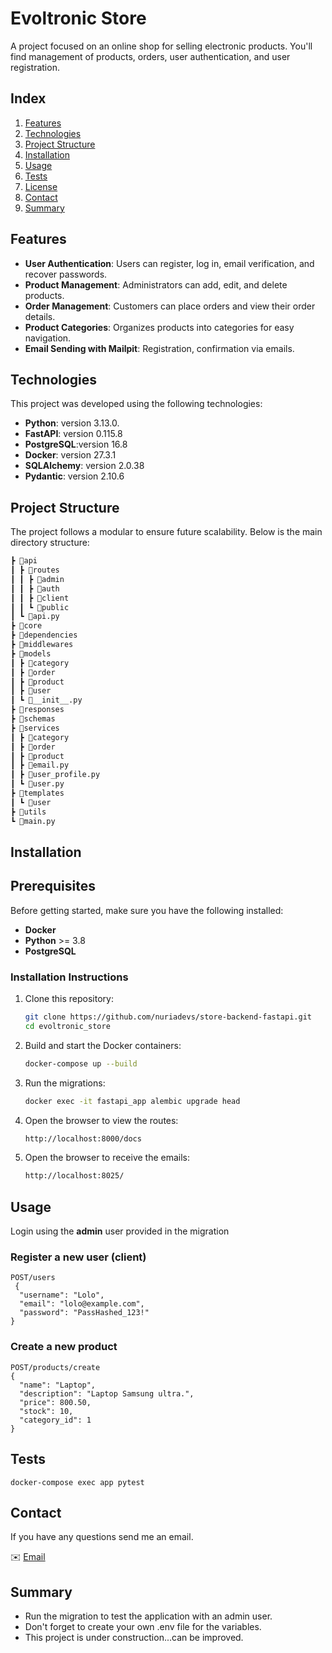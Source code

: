 # Evoltronic Store
A project focused on an online shop for selling electronic products. You'll find management of products, orders, user authentication, and user registration.

## Index

1. [Features](#features)
2. [Technologies](#technologies)
3. [Project Structure](#project-structure)
4. [Installation](#installation)
5. [Usage](#usage)
6. [Tests](#tests)
7. [License](#license)
8. [Contact](#contact)
9. [Summary](#summary)


## Features

- **User Authentication**: Users can register, log in, email verification, and recover passwords.
- **Product Management**: Administrators can add, edit, and delete products.
- **Order Management**: Customers can place orders and view their order details.
- **Product Categories**: Organizes products into categories for easy navigation.
- **Email Sending with Mailpit**: Registration, confirmation via emails.


## Technologies

This project was developed using the following technologies:

- **Python**: version 3.13.0.
- **FastAPI**: version 0.115.8
- **PostgreSQL**:version 16.8
- **Docker**: version 27.3.1
- **SQLAlchemy**: version  2.0.38
- **Pydantic**: version 2.10.6

## Project Structure

The project follows a modular to ensure future scalability. Below is the main directory structure:

``` python
┣ 📂api
┃ ┣ 📂routes
┃ ┃ ┣ 📂admin
┃ ┃ ┣ 📂auth
┃ ┃ ┣ 📂client
┃ ┃ ┗ 📂public
┃ ┗ 📜api.py
┣ 📂core
┣ 📂dependencies
┣ 📂middlewares
┣ 📂models
┃ ┣ 📂category
┃ ┣ 📂order
┃ ┣ 📂product
┃ ┣ 📂user
┃ ┗ 📜__init__.py
┣ 📂responses
┣ 📂schemas
┣ 📂services
┃ ┣ 📂category
┃ ┣ 📂order
┃ ┣ 📂product
┃ ┣ 📜email.py
┃ ┣ 📜user_profile.py
┃ ┗ 📜user.py
┣ 📂templates
┃ ┗ 📂user
┣ 📂utils
┗ 📜main.py
````

## Installation

## Prerequisites

Before getting started, make sure you have the following installed:

- **Docker** 
- **Python** >= 3.8
- **PostgreSQL**

### Installation Instructions

1. Clone this repository:

   ```bash
   git clone https://github.com/nuriadevs/store-backend-fastapi.git
   cd evoltronic_store
2. Build and start the Docker containers:
   ```bash
   docker-compose up --build
3. Run the migrations:
	```bash   
	docker exec -it fastapi_app alembic upgrade head
4. Open the browser to view the routes:
	```bash   
	http://localhost:8000/docs
5. Open the browser to receive the emails:
	```bash   
	http://localhost:8025/
## Usage
Login using the **admin** user provided in the migration
 
### Register a new user (client)
````
POST/users
 {
  "username": "Lolo",
  "email": "lolo@example.com",
  "password": "PassHashed_123!"
}
````

### Create a new product
````
POST/products/create
{
  "name": "Laptop",
  "description": "Laptop Samsung ultra.",
  "price": 800.50,
  "stock": 10,
  "category_id": 1
}
````

## Tests
````
docker-compose exec app pytest
````

## Contact
If you have any questions send me an email.

✉️ [Email](mailto:nuriadevs@gmail.com)

## Summary
- Run the migration to test the application with an admin user.
- Don't forget to create your own .env file for the variables.
- This project is under construction...can be improved.

